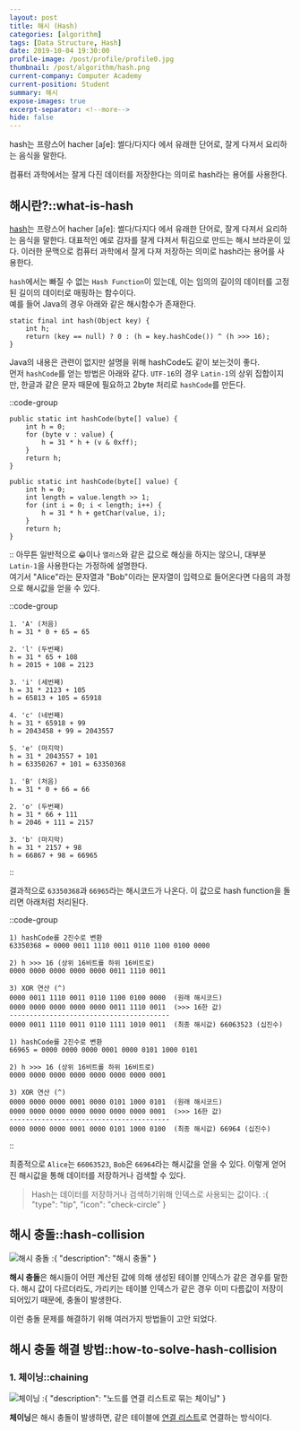 ```yaml
---
layout: post
title: 해시 (Hash)
categories: [algorithm]
tags: [Data Structure, Hash]
date: 2019-10-04 19:30:00
profile-image: /post/profile/profile0.jpg
thumbnail: /post/algorithm/hash.png
current-company: Computer Academy
current-position: Student
summary: 해시
expose-images: true
excerpt-separator: <!--more-->
hide: false
---
```

hash는 프랑스어 hacher [aʃe]: 썰다/다지다 에서 유래한 단어로, 잘게 다져서 요리하는 음식을 말한다.  

컴퓨터 과학에서는 잘게 다진 데이터를 저장한다는 의미로 hash라는 용어를 사용한다.  
<!--more-->

## 해시란?::what-is-hash

[hash](https://en.wikipedia.org/wiki/Hash_(food))는 프랑스어 hacher [aʃe]: 썰다/다지다 에서 유래한 단어로, 잘게 다져서 요리하는 음식을 말한다. 
대표적인 예로 감자를 잘게 다져서 튀김으로 만드는 해시 브라운이 있다. 이러한 문맥으로 컴퓨터 과학에서 잘게 다져 저장하는 의미로 hash라는 용어를 사용한다.

`hash`에서는 빠질 수 없는 `Hash Function`이 있는데, 이는 임의의 길이의 데이터를 고정된 길이의 데이터로 매핑하는 함수이다.  
예를 들어 Java의 경우 아래와 같은 해시함수가 존재한다.

```java::자바의 해시함수
static final int hash(Object key) {
    int h;
    return (key == null) ? 0 : (h = key.hashCode()) ^ (h >>> 16);
}
```

Java의 내용은 관련이 없지만 설명을 위해 hashCode도 같이 보는것이 좋다.  
먼저 `hashCode`를 얻는 방법은 아래와 같다. `UTF-16`의 경우 `Latin-1`의 상위 집합이지만, 한글과 같은 문자 때문에 필요하고 2byte 처리로 `hashCode`를 만든다. 

::code-group
```java::Latin-1
public static int hashCode(byte[] value) {
    int h = 0;
    for (byte v : value) {
        h = 31 * h + (v & 0xff);
    }
    return h;
}
```
```java::UTF-16
public static int hashCode(byte[] value) {
    int h = 0;
    int length = value.length >> 1;
    for (int i = 0; i < length; i++) {
        h = 31 * h + getChar(value, i);
    }
    return h;
}
```
::
아무튼 일반적으로 `😂`이나 `앨리스`와 같은 값으로 해싱을 하지는 않으니, 대부분 `Latin-1`을 사용한다는 가정하에 설명한다.  
여기서 "Alice"라는 문자열과 "Bob"이라는 문자열이 입력으로 들어온다면 다음의 과정으로 해시값을 얻을 수 있다.

::code-group
```text::"Alice"의 해시코드
1. 'A' (처음)
h = 31 * 0 + 65 = 65

2. 'l' (두번째)
h = 31 * 65 + 108
h = 2015 + 108 = 2123

3. 'i' (세번째)
h = 31 * 2123 + 105
h = 65813 + 105 = 65918

4. 'c' (네번째)
h = 31 * 65918 + 99
h = 2043458 + 99 = 2043557

5. 'e' (마지막)
h = 31 * 2043557 + 101
h = 63350267 + 101 = 63350368
```
```text::"Bob"의 해시코드
1. 'B' (처음)
h = 31 * 0 + 66 = 66

2. 'o' (두번째)
h = 31 * 66 + 111
h = 2046 + 111 = 2157

3. 'b' (마지막)
h = 31 * 2157 + 98
h = 66867 + 98 = 66965
```
::

결과적으로 `63350368`과 `66965`라는 해시코드가 나온다. 이 값으로 hash function을 돌리면 아래처럼 처리된다.

::code-group
```text::"Alice": hash(63350368)
1) hashCode를 2진수로 변환
63350368 = 0000 0011 1110 0011 0110 1100 0100 0000

2) h >>> 16 (상위 16비트를 하위 16비트로)
0000 0000 0000 0000 0000 0011 1110 0011

3) XOR 연산 (^)
0000 0011 1110 0011 0110 1100 0100 0000  (원래 해시코드)
0000 0000 0000 0000 0000 0011 1110 0011  (>>> 16한 값)
----------------------------------------
0000 0011 1110 0011 0110 1111 1010 0011  (최종 해시값) 66063523 (십진수)
```
```text::"Bob": hash(66965)
1) hashCode를 2진수로 변환
66965 = 0000 0000 0000 0001 0000 0101 1000 0101

2) h >>> 16 (상위 16비트를 하위 16비트로)
0000 0000 0000 0000 0000 0000 0000 0001

3) XOR 연산 (^)
0000 0000 0000 0001 0000 0101 1000 0101  (원래 해시코드)
0000 0000 0000 0000 0000 0000 0000 0001  (>>> 16한 값)
----------------------------------------
0000 0000 0000 0001 0000 0101 1000 0100  (최종 해시값) 66964 (십진수)
```
::

최종적으로 `Alice`는 `66063523`, `Bob`은 `66964`라는 해시값을 얻을 수 있다.
이렇게 얻어진 해시값을 통해 데이터를 저장하거나 검색할 수 있다.

> Hash는 데이터를 저장하거나 검색하기위해 인덱스로 사용되는 값이다.
:{ "type": "tip", "icon": "check-circle" }

## 해시 충돌::hash-collision

![해시 충돌](/post/algorithm/hash-collision.png)
:{ "description": "해시 충돌" }

**해시 충돌**은 해시들이 어떤 계산된 값에 의해 생성된 테이블 인덱스가 같은 경우를 말한다.
해시 값이 다르더라도, 가리키는 테이블 인덱스가 같은 경우 이미 다름값이 저장이 되어있기 때문에, 충돌이 발생한다.

이런 충돌 문제를 해결하기 위해 여러가지 방법들이 고안 되었다.

## 해시 충돌 해결 방법::how-to-solve-hash-collision

### 1. 체이닝::chaining

![체이닝](/post/algorithm/hash-chaining.png)
:{ "description": "노드를 연결 리스트로 묶는 체이닝" }

**체이닝**은 해시 충돌이 발생하면, 같은 테이블에 [연결 리스트](/docs/algorithm/linked-list)로 연결하는 방식이다.



